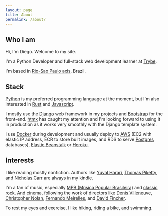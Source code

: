 ```yaml
---
layout: page
title: About
permalink: /about/
---
```


## Who I am
Hi, I'm Diego. Welcome to my site.

I'm a Python Developer and full-stack web development learner at <a href="https://www.betrybe.com/formacao-desenvolvimento-web" target="_blank">Trybe</a>.

I'm based in <a href="https://en.wikipedia.org/wiki/Rio_de_Janeiro%E2%80%93S%C3%A3o_Paulo_Megalopolis" target="_blank">Rio-Sao Paulo axis</a>, Brazil.

## Stack
<a href="https://www.python.org/" target="_blank">Python</a> is my preferred programming language at the moment, but I'm also
interested in <a href="https://www.rust-lang.org/" target="_blank">Rust</a> and <a href="https://developer.mozilla.org/en-US/docs/Web/JavaScript" target="_blank">Javascript</a>.

I mostly use the <a href="https://www.djangoproject.com/" target="_blank">Django</a> web framework in my projects and <a href="https://getbootstrap.com/" target="_blank">Bootstrap</a> 
for the front-end. <a href="https://htmx.org/" target="_blank">htmx</a> has caught my attention and I'm looking forward to using it in production as it works very smoothly with the Django template system.

I use <a href="https://docs.docker.com/" target="_blank">Docker</a> during development and usually deploy to <a href="https://docs.aws.amazon.com/" target="_blank">AWS</a> (EC2 with elastic IP address, ECR to store built images, and RDS to serve <a href="https://www.postgresql.org/" target="_blank">Postgres</a> databases), <a href="https://aws.amazon.com/elasticbeanstalk/" target="_blank">Elastic Beanstalk</a> or <a href="https://devcenter.heroku.com/" target="_blank">Heroku</a>.

## Interests
I like reading mostly nonfiction. Authors like <a href="https://en.wikipedia.org/wiki/Yuval_Noah_Harari" target="_blank">Yuval Harari</a>, <a href="https://en.wikipedia.org/wiki/Thomas_Piketty" target="_blank">Thomas Piketty</a>, and <a href="https://en.wikipedia.org/wiki/Nicholas_G._Carr" target="_blank">Nicholas Carr</a> are always in my kindle.

I'm a fan of music, especially <a href="https://en.wikipedia.org/wiki/M%C3%BAsica_popular_brasileira" target="_blank">MPB (Música Popular Brasileira)</a> and <a href="https://en.wikipedia.org/wiki/Classic_rock" target="_blank">classic rock</a>. And cinema, following the work of directors like <a href="https://en.wikipedia.org/wiki/Denis_Villeneuve" target="_blank">Denis Villeneuve</a>, <a href="https://en.wikipedia.org/wiki/Christopher_Nolan" target="_blank">Christopher Nolan</a>, <a href="https://en.wikipedia.org/wiki/Fernando_Meirelles" target="_blank">Fernando Meirelles</a>, and <a href="https://en.wikipedia.org/wiki/David_Fincher" target="_blank">David Fincher</a>.

To rest my eyes and exercise, I like hiking, riding a bike, and swimming.

